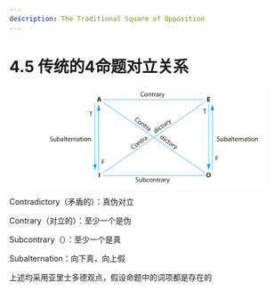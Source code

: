 ```yaml
---
description: The Traditional Square of Opposition
---
```


# 4.5 传统的4命题对立关系

<figure><img src="../.gitbook/assets/image (3).png" alt=""><figcaption></figcaption></figure>

Contradictory（矛盾的）：真伪对立

Contrary（对立的）：至少一个是伪

Subcontrary（）：至少一个是真

Subalternation：向下真，向上假

上述均采用亚里士多德观点，假设命题中的词项都是存在的
